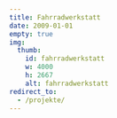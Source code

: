 ```yaml
---
title: Fahrradwerkstatt
date: 2009-01-01
empty: true
img:
  thumb:
    id: fahrradwerkstatt
    w: 4000
    h: 2667
    alt: fahrradwerkstatt
redirect_to:
  - /projekte/
---
```

